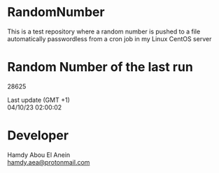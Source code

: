 # RandomNumber    
This is a test repository where a random number is pushed to a file automatically passwordless from a cron job in my Linux CentOS server    
# Random Number of the last run   
28625
      
Last update (GMT +1)    
04/10/23 02:00:02
# Developer    
Hamdy Abou El Anein   
hamdy.aea@protonmail.com
